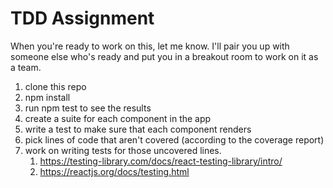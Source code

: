 # TDD Assignment

When you're ready to work on this, let me know. I'll pair you up with someone else who's ready and put you in a breakout room to work on it as a team.

1. clone this repo
2. npm install
3. run npm test to see the results
4. create a suite for each component in the app
5. write a test to make sure that each component renders
6. pick lines of code that aren't covered (according to the coverage report)
7. work on writing tests for those uncovered lines.
   1. https://testing-library.com/docs/react-testing-library/intro/
   2. https://reactjs.org/docs/testing.html
